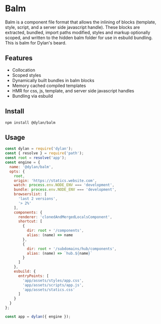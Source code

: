 # Balm

Balm is a component file format that allows the inlining of blocks (template, style, script, and a server side javascript handle). These blocks are extracted, bundled, import paths modified, styles and markup optionally scoped, and written to the hidden balm folder for use in esbuild bundling. This is balm for Dylan's beard.

## Features

- Collocation
- Scoped styles
- Dynamically built bundles in balm blocks
- Memory cached compiled templates
- HMR for css, js, template, and server side javascript handles
- Bundling via esbuild

## Install

`npm install @dylan/balm`

## Usage

``` js
const dylan = require('dylan');
const { resolve } = require('path');
const root = resolve('app');
const engine = {
  name: '@dylan/balm',
  opts: {
    root,
    origin: 'https://statics.website.com',
    watch: process.env.NODE_ENV === 'development',
    bundle: process.env.NODE_ENV === 'development',
    browserslist: [
      'last 2 versions',
      '> 2%'
    ],
    components: {
      renderer: 'clonedAndMergedLocalsComponent',
      shortcut: [
        {
          dir: root + '/components',
          alias: (name) => name
        },
        {
          dir: root + '/subdomains/hub/components',
          alias: (name) => `hub.${name}`
        }
      ]
    },
    esbuild: {
      entryPoints: [
        'app/assets/styles/app.css',
        'app/assets/scripts/app.js',
        'app/assets/statics.css'
      ]
    }
  }
};

const app = dylan({ engine });
```
